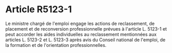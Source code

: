 # Article R5123-1

  
Le ministre chargé de l'emploi engage les actions de reclassement, de placement et de reconversion professionnelle prévues à l'article L. 5123-1 et peut accorder les aides individuelles au reclassement mentionnées aux articles L. 5123-2 et L. 5123-3 après avis du Conseil national de l'emploi, de la formation et de l'orientation professionnelles.
